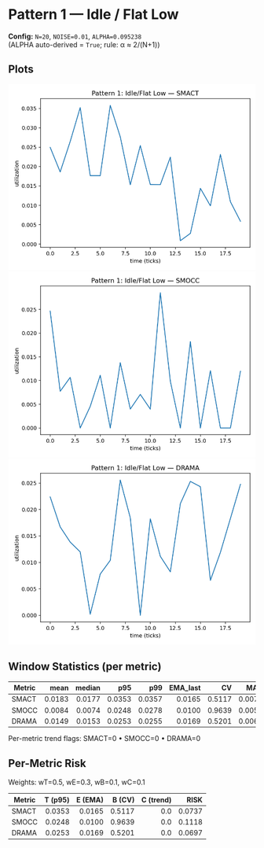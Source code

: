 # Pattern 1 — Idle / Flat Low

**Config:** `N=20`, `NOISE=0.01`, `ALPHA=0.095238`  
(ALPHA auto-derived = `True`; rule: α ≈ 2/(N+1))

## Plots
![SMACT](pattern1_smact.png)
![SMOCC](pattern1_smocc.png)
![DRAMA](pattern1_drama.png)

## Window Statistics (per metric)
Metric | mean | median | p95 | p99 | EMA_last | CV | MAD | slope
---|---:|---:|---:|---:|---:|---:|---:|---:
SMACT | 0.0183 | 0.0177 | 0.0353 | 0.0357 | 0.0165 | 0.5117 | 0.0070 | -0.0010
SMOCC | 0.0084 | 0.0074 | 0.0248 | 0.0278 | 0.0100 | 0.9639 | 0.0055 | -0.0002
DRAMA | 0.0149 | 0.0153 | 0.0253 | 0.0255 | 0.0169 | 0.5201 | 0.0064 | 0.0003

Per-metric trend flags: SMACT=0 • SMOCC=0 • DRAMA=0

## Per-Metric Risk
Weights: wT=0.5, wE=0.3, wB=0.1, wC=0.1

Metric | T (p95) | E (EMA) | B (CV) | C (trend) | RISK
---|---:|---:|---:|---:|---:
SMACT | 0.0353 | 0.0165 | 0.5117 | 0.0 | 0.0737
SMOCC | 0.0248 | 0.0100 | 0.9639 | 0.0 | 0.1118
DRAMA | 0.0253 | 0.0169 | 0.5201 | 0.0 | 0.0697

